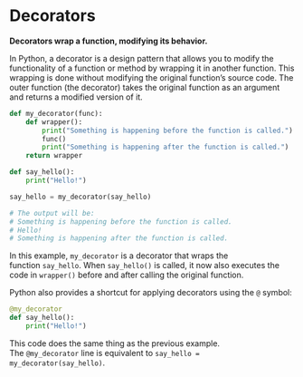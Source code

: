 # Decorators

**Decorators wrap a function, modifying its behavior.**

In Python, a decorator is a design pattern that allows you to modify the functionality of a function or method by wrapping it in another function. This wrapping is done without modifying the original function’s source code. The outer function (the decorator) takes the original function as an argument and returns a modified version of it.

```python
def my_decorator(func):
    def wrapper():
        print("Something is happening before the function is called.")
        func()
        print("Something is happening after the function is called.")
    return wrapper

def say_hello():
    print("Hello!")

say_hello = my_decorator(say_hello)

# The output will be:
# Something is happening before the function is called.
# Hello!
# Something is happening after the function is called.

```

In this example, `my_decorator` is a decorator that wraps the function `say_hello`. When `say_hello()` is called, it now also executes the code in `wrapper()` before and after calling the original function.

Python also provides a shortcut for applying decorators using the `@` symbol:

```python
@my_decorator
def say_hello():
    print("Hello!")
```

This code does the same thing as the previous example. The `@my_decorator` line is equivalent to `say_hello = my_decorator(say_hello)`.
